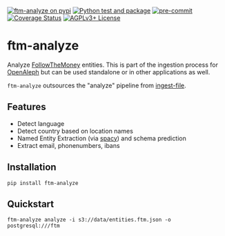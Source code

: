 [![ftm-analyze on pypi](https://img.shields.io/pypi/v/ftm-analyze)](https://pypi.org/project/ftm-analyze/)
[![Python test and package](https://github.com/investigativedata/ftm-analyze/actions/workflows/python.yml/badge.svg)](https://github.com/investigativedata/ftm-analyze/actions/workflows/python.yml)
[![pre-commit](https://img.shields.io/badge/pre--commit-enabled-brightgreen?logo=pre-commit)](https://github.com/pre-commit/pre-commit)
[![Coverage Status](https://coveralls.io/repos/github/investigativedata/ftm-analyze/badge.svg?branch=main)](https://coveralls.io/github/investigativedata/ftm-analyze?branch=main)
[![AGPLv3+ License](https://img.shields.io/pypi/l/ftm-analyze)](./LICENSE)

# ftm-analyze

Analyze [FollowTheMoney](https://followthemoney.tech) entities. This is part of the ingestion process for [OpenAleph](https://openaleph.org) but can be used standalone or in other applications as well.

`ftm-analyze` outsources the "analyze" pipeline from [ingest-file](https://github.com/openaleph/ingest-file/).

## Features

- Detect language
- Detect country based on location names
- Named Entity Extraction (via [spacy](https://spacy.io/)) and schema prediction
- Extract email, phonenumbers, ibans

## Installation

    pip install ftm-analyze

## Quickstart

    ftm-analyze analyze -i s3://data/entities.ftm.json -o postgresql:///ftm
